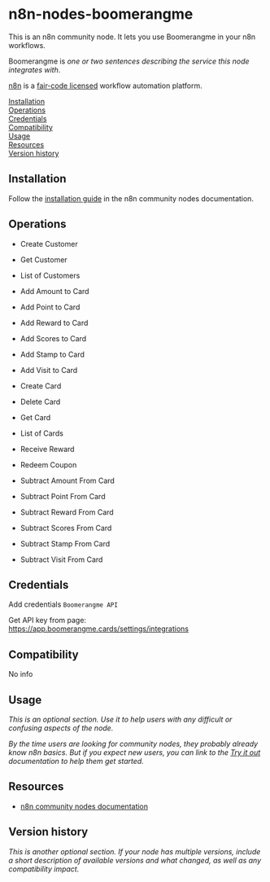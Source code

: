# n8n-nodes-boomerangme

This is an n8n community node. It lets you use Boomerangme in your n8n workflows.

Boomerangme is _one or two sentences describing the service this node integrates with_.

[n8n](https://n8n.io/) is a [fair-code licensed](https://docs.n8n.io/reference/license/) workflow automation platform.

[Installation](#installation)  
[Operations](#operations)  
[Credentials](#credentials)  <!-- delete if no auth needed -->  
[Compatibility](#compatibility)  
[Usage](#usage)  <!-- delete if not using this section -->  
[Resources](#resources)  
[Version history](#version-history)  <!-- delete if not using this section -->  

## Installation

Follow the [installation guide](https://docs.n8n.io/integrations/community-nodes/installation/) in the n8n community nodes documentation.

## Operations

- Create Customer
- Get Customer
- List of Customers


- Add Amount to Card
- Add Point to Card
- Add Reward to Card
- Add Scores to Card
- Add Stamp to Card
- Add Visit to Card
- Create Card
- Delete Card
- Get Card
- List of Cards
- Receive Reward
- Redeem Coupon
- Subtract Amount From Card
- Subtract Point From Card
- Subtract Reward From Card
- Subtract Scores From Card
- Subtract Stamp From Card
- Subtract Visit From Card

## Credentials

Add credentials `Boomerangme API`

Get API key from page: https://app.boomerangme.cards/settings/integrations

## Compatibility

No info

## Usage

_This is an optional section. Use it to help users with any difficult or confusing aspects of the node._

_By the time users are looking for community nodes, they probably already know n8n basics. But if you expect new users, you can link to the [Try it out](https://docs.n8n.io/try-it-out/) documentation to help them get started._

## Resources

* [n8n community nodes documentation](https://docs.n8n.io/integrations/community-nodes/)

## Version history

_This is another optional section. If your node has multiple versions, include a short description of available versions and what changed, as well as any compatibility impact._


